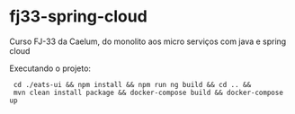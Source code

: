 # fj33-spring-cloud
Curso FJ-33 da Caelum, do monolito aos micro serviços com java e spring cloud

Executando o projeto:
```
 cd ./eats-ui && npm install && npm run ng build && cd .. && 
 mvn clean install package && docker-compose build && docker-compose up
```